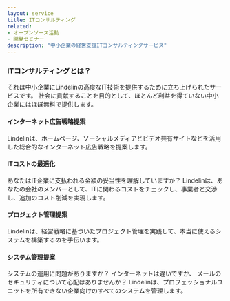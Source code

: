 ```yaml
---
layout: service
title: ITコンサルティング
related: 
- オープンソース活動
- 開発セミナー
description: "中小企業の経営支援ITコンサルティングサービス"
---
```

### ITコンサルティングとは？
それは中小企業にLindelinの高度なIT技術を提供するために立ち上げられたサービスです。 
社会に貢献することを目的として、ほとんど利益を得ていない中小企業にはほぼ無料で提供します。


#### インターネット広告戦略提案
Lindelinは、ホームページ、ソーシャルメディアとビデオ共有サイトなどを活用した総合的なインターネット広告戦略を提案します。


#### ITコストの最適化
あなたはIT企業に支払われる金額の妥当性を理解していますか？ 
Lindelinは、あなたの会社のメンバーとして、ITに関わるコストをチェックし、事業者と交渉し、追加のコスト削減を実現します。


#### プロジェクト管理提案
Lindelinは、経営戦略に基づいたプロジェクト管理を実践して、本当に使えるシステムを構築するのを手伝います。


#### システム管理提案
システムの運用に問題がありますか？ 
インターネットは遅いですか、
メールのセキュリティについて心配はありませんか？ 
Lindelinは、プロフェッショナルユニットを所有できない企業向けのすべてのシステムを管理します。

